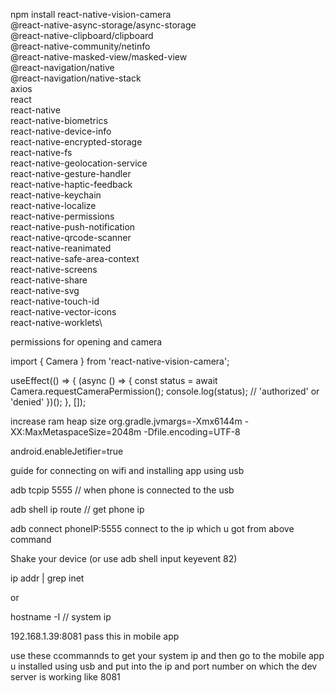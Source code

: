 npm install react-native-vision-camera \
@react-native-async-storage/async-storage \
@react-native-clipboard/clipboard \
@react-native-community/netinfo \
@react-native-masked-view/masked-view \
@react-navigation/native \
@react-navigation/native-stack \
axios \
react \
react-native \
react-native-biometrics \
react-native-device-info \
react-native-encrypted-storage \
react-native-fs \
react-native-geolocation-service \
react-native-gesture-handler \
react-native-haptic-feedback \
react-native-keychain \
react-native-localize \
react-native-permissions \
react-native-push-notification \
react-native-qrcode-scanner \
react-native-reanimated \
react-native-safe-area-context \
react-native-screens \
react-native-share \
react-native-svg \
react-native-touch-id \
react-native-vector-icons \
react-native-worklets\






permissions for opening and camera


<uses-permission android:name="android.permission.CAMERA" />
<uses-permission android:name="android.permission.RECORD_AUDIO" />



import { Camera } from 'react-native-vision-camera';

useEffect(() => {
(async () => {
const status = await Camera.requestCameraPermission();
console.log(status); // 'authorized' or 'denied'
})();
}, []);


increase ram heap size
org.gradle.jvmargs=-Xmx6144m -XX:MaxMetaspaceSize=2048m -Dfile.encoding=UTF-8

android.enableJetifier=true

guide for connecting on wifi and installing app using usb

adb tcpip 5555          // when phone is connected to the usb

adb shell ip route      // get phone ip

adb connect phoneIP:5555 connect to the ip which u got from above command

Shake your device (or use adb shell input keyevent 82)



ip addr | grep inet 

or

hostname -I    // system ip 


192.168.1.39:8081    pass this in mobile app 



use these ccommannds to get your system ip and then go to the mobile app u installed using usb
and put into the ip and port number on which the dev server is working like 8081
